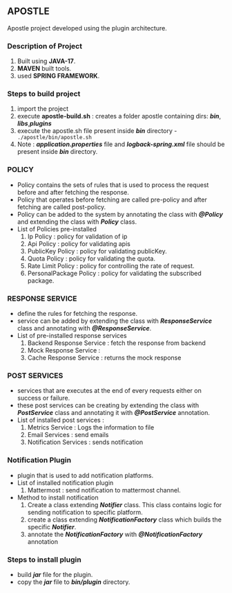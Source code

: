 ## APOSTLE 
Apostle project developed using the plugin architecture.

### Description of Project
1. Built using __JAVA-17__.
2. __MAVEN__ built tools.
3. used __SPRING FRAMEWORK__.

### Steps to build project
1. import the project
2. execute __apostle-build.sh__ : creates a folder apostle containing dirs: __*bin*__, __*libs*__,__*plugins*__
3. execute the apostle.sh file present inside ***bin*** directory -
``` ./apostle/bin/apostle.sh```
4. Note : ***application.properties*** file and ***logback-spring.xml*** file should be present inside ***bin*** directory.

### POLICY
- Policy contains the sets of rules that is used to process the request before and after fetching the response.
- Policy that operates before fetching are called pre-policy and after fetching are called post-policy.
- Policy can be added to the system by annotating the class with ***@Policy*** and extending the class with ***Policy*** class.
- List of Policies pre-installed
  1. Ip Policy : policy for validation of ip
  2. Api Policy : policy for validating apis
  3. PublicKey Policy : policy for validating publicKey.
  4. Quota Policy : policy for validating the quota.
  5. Rate Limit Policy : policy for controlling the rate of request.
  6. PersonalPackage Policy : policy for validating the subscribed package.

### RESPONSE SERVICE
- define the rules for fetching the response.
- service can be added by extending the class with ***ResponseService*** class and annotating with ***@ResponseService***.
- List of pre-installed response services
  1. Backend Response Service : fetch the response from backend
  2. Mock Response Service : 
  3. Cache Response Service : returns the mock response

### POST SERVICES
- services that are executes at the end of every requests either on success or failure.
- these post services can be creating by extending the class with ***PostService*** class and annotating it with ***@PostService*** annotation.
- List of installed post services :
  1. Metrics Service : Logs the information to file
  2. Email Services : send emails 
  3. Notification Services : sends notification
  
### Notification Plugin
- plugin that is used to add notification platforms.
- List of installed notification plugin
  1. Mattermost : send notification to mattermost channel.
- Method to install notification
  1. Create a class extending ***Notifier*** class. This class contains logic for sending notification to specific platform.
  2. create a class extending ***NotificationFactory*** class which builds the specific ***Notifier***.
  3. annotate the ***NotificationFactory*** with ***@NotificationFactory*** annotation

### Steps to install plugin
- build ***jar*** file for the plugin.
- copy the ***jar*** file to ***bin/plugin*** directory.